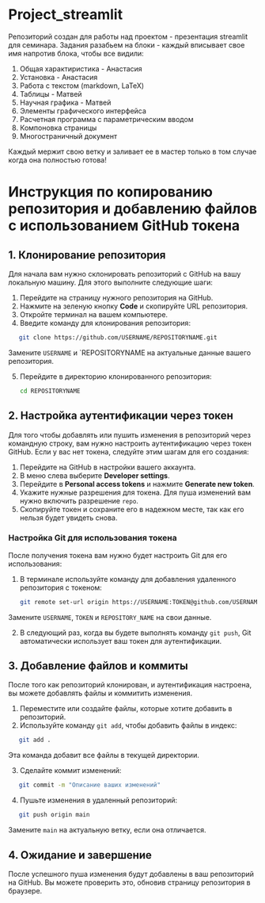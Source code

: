 # Project_streamlit
Репозиторий создан для работы над проектом  - презентация streamlit для семинара. 
Задания разабьем на блоки - каждый вписывает свое имя напротив блока, чтобы все видили: 

1. Общая характиристика - Анастасия
2. Установка - Анастасия
3. Работа с текстом (markdown, LaTeX)
4. Таблицы - Матвей 
5. Научная графика - Матвей
6. Элементы графического интерфейса
7. Расчетная программа с параметрическим вводом
8. Компоновка страницы
9. Многостраничный документ


Каждый мержит свою ветку и заливает ее в мастер только в том случае когда она полностью готова!

# Инструкция по копированию репозитория и добавлению файлов с использованием GitHub токена

## 1. Клонирование репозитория

Для начала вам нужно склонировать репозиторий с GitHub на вашу локальную машину. Для этого выполните следующие шаги:

1. Перейдите на страницу нужного репозитория на GitHub.
2. Нажмите на зеленую кнопку **Code** и скопируйте URL репозитория.
3. Откройте терминал на вашем компьютере.
4. Введите команду для клонирования репозитория:

   
```bash
   git clone https://github.com/USERNAME/REPOSITORYNAME.git
```

   Замените `USERNAME` и `REPOSITORYNAME на актуальные данные вашего репозитория.

5. Перейдите в директорию клонированного репозитория:

   ```bash
   cd REPOSITORYNAME
   ```

## 2. Настройка аутентификации через токен

Для того чтобы добавлять или пушить изменения в репозиторий через командную строку, вам нужно настроить аутентификацию через токен GitHub. Если у вас нет токена, следуйте этим шагам для его создания:

1. Перейдите на GitHub в настройки вашего аккаунта.
2. В меню слева выберите **Developer settings**.
3. Перейдите в **Personal access tokens** и нажмите **Generate new token**.
4. Укажите нужные разрешения для токена. Для пуша изменений вам нужно включить разрешение `repo`.
5. Скопируйте токен и сохраните его в надежном месте, так как его нельзя будет увидеть снова.

### Настройка Git для использования токена

После получения токена вам нужно будет настроить Git для его использования:

1. В терминале используйте команду для добавления удаленного репозитория с токеном:

   ```bash
   git remote set-url origin https://USERNAME:TOKEN@github.com/USERNAME/REPOSITORYNAME.git
   ```

Замените `USERNAME`, `TOKEN` и `REPOSITORY_NAME` на свои данные.

2. В следующий раз, когда вы будете выполнять команду `git push`, Git автоматически использует ваш токен для аутентификации.

## 3. Добавление файлов и коммиты

После того как репозиторий клонирован, и аутентификация настроена, вы можете добавлять файлы и коммитить изменения.

1. Переместите или создайте файлы, которые хотите добавить в репозиторий.
2. Используйте команду `git add`, чтобы добавить файлы в индекс:

   
```bash
   git add .
```
Эта команда добавит все файлы в текущей директории.

3. Сделайте коммит изменений:

   
```bash
   git commit -m "Описание ваших изменений"
```
   
4. Пушьте изменения в удаленный репозиторий:

   
```bash
   git push origin main
```
   
  Замените `main` на актуальную ветку, если она отличается.

## 4. Ожидание и завершение

После успешного пуша изменения будут добавлены в ваш репозиторий на GitHub. Вы можете проверить это, обновив страницу репозитория в браузере.
